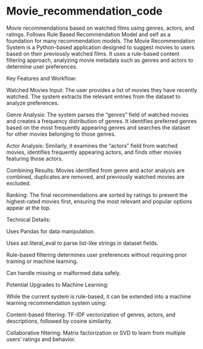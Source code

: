 # Movie_recommendation_code
Movie recommendations based on watched films using genres, actors, and ratings. Follows Rule Based Recommendation Model and self as a foundation for many recommendation models.
The Movie Recommendation System is a Python-based application designed to suggest movies to users based on their previously watched films. It uses a rule-based content filtering approach, analyzing movie metadata such as genres and actors to determine user preferences.

Key Features and Workflow:

Watched Movies Input:
The user provides a list of movies they have recently watched. The system extracts the relevant entries from the dataset to analyze preferences.

Genre Analysis:
The system parses the “genres” field of watched movies and creates a frequency distribution of genres. It identifies preferred genres based on the most frequently appearing genres and searches the dataset for other movies belonging to those genres.

Actor Analysis:
Similarly, it examines the “actors” field from watched movies, identifies frequently appearing actors, and finds other movies featuring those actors.

Combining Results:
Movies identified from genre and actor analysis are combined, duplicates are removed, and previously watched movies are excluded.

Ranking:
The final recommendations are sorted by ratings to present the highest-rated movies first, ensuring the most relevant and popular options appear at the top.

Technical Details:

Uses Pandas for data manipulation.

Uses ast.literal_eval to parse list-like strings in dataset fields.

Rule-based filtering determines user preferences without requiring prior training or machine learning.

Can handle missing or malformed data safely.

Potential Upgrades to Machine Learning:

While the current system is rule-based, it can be extended into a machine learning recommendation system using:

Content-based filtering: TF-IDF vectorization of genres, actors, and descriptions, followed by cosine similarity.

Collaborative filtering: Matrix factorization or SVD to learn from multiple users’ ratings and behavior.
